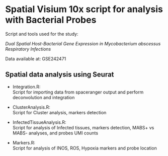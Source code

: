 # Spatial Visium 10x script for analysis with Bacterial Probes

Script and tools used for the study:

_Dual Spatial Host-Bacterial Gene Expression in Mycobacterium abscessus Respiratory Infections_

Data available at:
GSE242471


## Spatial data analysis using Seurat

* Integration.R:  
Script for importing data from spaceranger output and perform deconvolution and integration

* ClusterAnalysis.R:  
Script for Cluster analysis, markers detection

* InfectedTissueAnalysis.R:  
Script for analysis of Infected tissues, markers detection, MABS+ vs MABS- analyses, and probes UMI counts

* Markers.R:  
Script for analysis of INOS, ROS, Hypoxia markers and probe location






